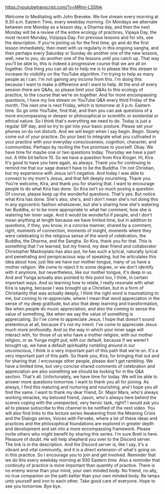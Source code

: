 https://youtubetranscript.com/?v=MRmi-LSSfek

 Welcome to Meditating with John Breveke. We live stream every morning at 9.30 a.m. Eastern Time, every weekday morning. On Mondays we alternate between one Monday as a lesson day, a Dharma day, and then the next Monday will be a review of the entire ecology of practices, Vipaya Day, the most recent Monday, Vizipaya Day. For previous lessons and for sits, see the description. If you're joining us for the first time, go and do the first lesson immediately, then meet with us regularly in this ongoing sangha, and then perhaps every Saturday or Sunday do another one of the new lessons, well, new to you, do another one of the lessons until you catch up. That way you'll be able to, this is indeed a progressive course that we are all on together. One thing you can all do to help me is to please like this stream to increase its visibility on the YouTube algorithm. I'm trying to help as many people as I can. I'm not gaining any income from this. I'm doing this because I want to make a difference and I want to help. At the end of every session there are Q&As, so please limit your Q&As to this ecology of practice, to the course that we're on together. And for more encompassing questions, I have my live stream on YouTube Q&A every third Friday of the month. The next one is next Friday, which is tomorrow at 3 p.m. Eastern time. So go onto YouTube, find that, and then you can ask questions of a more encompassing or deeper or philosophical or scientific or existential or ethical nature. So I think that's everything we need to do. Today is just a regular SIP day, and so try to get into your basic posture. Please set your phones on do not disturb. And we will begin when I say begin. Begin. Slowly come out of your practice. Do your best to integrate what you cultivated in your practice with your everyday consciousness, cognition, character, and communities. Perhaps by reciting the five promises to yourself. Okay. We have time for maybe one or two questions today. Thursday we have a part out. A little bit before 10. So we have a question from Kira Kroger. Hi, Kira. It's good to have you here again, as always. Thank you for continuing to remind me that our sage doesn't have to be the Buddha. I'm not Christian, but my experience with Jesus isn't negative. And today I was able to connect to my mom's Jesus, and that felt deeply nourishing. Thank you. You're welcome, Kira, and thank you for sharing that. I want to encourage people to do what Kira has done. So Kira isn't so much posing a question. Of course, please keep up the wonderful questions. That's yes. But notice what Kira has done. She's also, she's, and I don't mean she's not doing this in any egocentric fashion whatsoever, but she's sharing how she's watering her Buddha, or to be more appropriate to what her comment, how she is watering her inner sage. And it would be wonderful if people, and I don't mean anything at length because we have limited time, but in addition to questions, if they, you know, in a concise manner, shared by a comment, right, moments of connection, moments of insight, moments where they were celebrating in the religious sense of the word of celebration, the Buddha, the Dharma, and the Sangha. So Kira, thank you for that. This is something that I've learned, but my friend, my dear friend and collaborator Christopher Mastropiato has also put, he has such a lyrical, naturally lyrical and penetrating and perspicacious way of speaking, but he articulates this idea about how, just like we have our mother tongue, many of us have a mother religion. We come to reject it to some degree, or we don't identify with it anymore, but nevertheless, like our mother tongue, it's deep in us. And and Yunga actually also pointed to this point too, I think, in certain important ways. And so learning how to relate, I really resonate with what Kira is saying, because I was brought up a Christian, but in a form of Christianity that was actually deeply, I think the right word is traumatizing to me, but coming to re-appreciate, where I mean that word appreciation in the sense of my deep gratitude, but also that deep learning and transformation, like when people do music appreciation, and also the coming to sense the value of something, like when we say the value of something is appreciating. So I've come to appreciate Jesus. I hope that doesn't sound pretentious at all, because it's not my intent. I've come to appreciate Jesus much more profoundly. And so the way in which your inner sage will interact with, for those of us who have a mother religion, with our mother religion, or as Yunga might put, with our default, because if we weren't brought up, we have a default spirituality rumbling around in our unconscious, I think is a very important part of this path that we're on. It's a very important part of this path. So thank you, Kira, for bringing that out and for sharing that. I encourage other people, please don't get rambling. We have a limited time, but very concise shared comments of celebration and appreciation are also something we should be looking for in the Q&A section. That's all. Unfortunately, we have time for today. We will be able to answer more questions tomorrow. I want to thank you all for joining. As always, I find this maturing and nurturing and nourishing, and I hope you all find the same. I want to thank my dear friend, Dr. Major Mara, who's always working miracles, my beloved friend, Jason, who's always here behind the scenes coping with the unexpected, very heroic task, right? I would ask you all to please subscribe to this channel to be notified of the next video. You will also find links to the lecture series Awakening from the Meaning Crisis and the Dialogo series, Voices with Fervake, where a lot of these ideas and practices and the philosophical foundations are explored in greater depth and development and set into a more encompassing framework. Please invite others who might benefit by sharing this series. I'm sure Brett is here. Pleasure of doubt. He will help shepherd you over to the Discord server. The link is in the description. And the Discord server is, like I say, it's a vibrant and vital community, and it is a direct extension of what's going on in this practice. So I encourage you to join and get involved. Reminder that we do this every weekday morning at 930 Eastern time. Also a reminder that continuity of practice is more important than quantity of practice. There is no enemy worse than your mind, your own minded body. No friend, no ally, no true companion on the path better than your own minded body. Be lamps unto yourself and iron to each other. Take good care of everyone. Hope to see you tomorrow. Bye bye.
